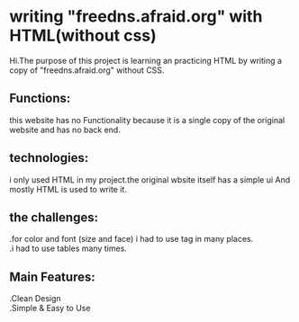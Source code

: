 # writing "freedns.afraid.org" with HTML(without css)

Hi.The purpose of this project is learning an practicing HTML by writing a copy of  "freedns.afraid.org" without CSS.


## Functions:

this website has no Functionality because it is a single copy of the original website and has no back end.

## technologies:

i only used HTML in my project.the original wbsite itself has a simple ui And mostly HTML is used to write it.

## the challenges:

.for color and font (size and face) i had to use tag in many places.  
.i had to use tables many times.
## Main Features:

.Clean Design  
.Simple & Easy to Use
